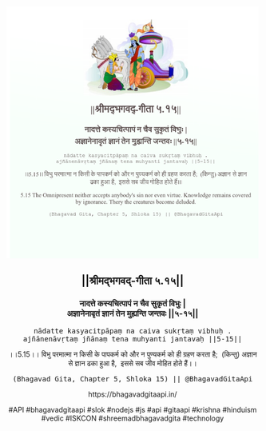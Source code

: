 <img src="../../asset/BG_5_15.png"/>
<center><h2>||श्रीमद्‍भगवद्‍-गीता ५.१५||</h2>
<h3>नादत्ते कस्यचित्पापं न चैव सुकृतं विभुः |<br/>अज्ञानेनावृतं ज्ञानं तेन मुह्यन्ति जन्तवः ||५-१५||</h3>
<pre>nādatte kasyacitpāpaṃ na caiva sukṛtaṃ vibhuḥ .<br/>ajñānenāvṛtaṃ jñānaṃ tena muhyanti jantavaḥ ||5-15||</pre>
<p>।।5.15।। विभु परमात्मा न किसी के पापकर्म को और न पुण्यकर्म को ही ग्रहण करता है;  (किन्तु) अज्ञान से ज्ञान ढका हुआ है,  इससे सब जीव मोहित होते हैं।।</p>
<pre>(Bhagavad Gita, Chapter 5, Shloka 15) || @BhagavadGitaApi</pre><p>https://bhagavadgitaapi.in/</p><p>#API #bhagavadgitaapi #slok #nodejs #js #api #gitaapi #krishna #hinduism #vedic #ISKCON #shreemadbhagavadgita #technology</p></center>